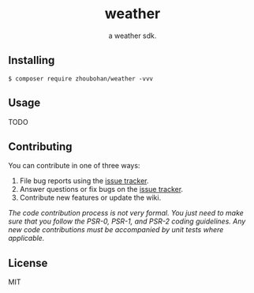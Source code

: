 <h1 align="center"> weather </h1>

<p align="center"> a weather sdk.</p>


## Installing

```shell
$ composer require zhoubohan/weather -vvv
```

## Usage

TODO

## Contributing

You can contribute in one of three ways:

1. File bug reports using the [issue tracker](https://github.com/zhoubohan/weather/issues).
2. Answer questions or fix bugs on the [issue tracker](https://github.com/zhoubohan/weather/issues).
3. Contribute new features or update the wiki.

_The code contribution process is not very formal. You just need to make sure that you follow the PSR-0, PSR-1, and PSR-2 coding guidelines. Any new code contributions must be accompanied by unit tests where applicable._

## License

MIT